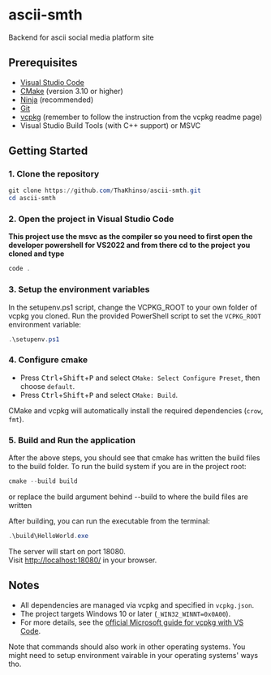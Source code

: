 # ascii-smth
Backend for ascii social media platform site

## Prerequisites

- [Visual Studio Code](https://code.visualstudio.com/)
- [CMake](https://cmake.org/) (version 3.10 or higher)
- [Ninja](https://ninja-build.org/) (recommended)
- [Git](https://git-scm.com/)
- [vcpkg](https://github.com/microsoft/vcpkg) (remember to follow the instruction from the vcpkg readme page)
- Visual Studio Build Tools (with C++ support) or MSVC

## Getting Started

### 1. Clone the repository

```powershell
git clone https://github.com/ThaKhinso/ascii-smth.git
cd ascii-smth
```


### 2. Open the project in Visual Studio Code
**This project use the msvc as the compiler so you need to first open the developer powershell for VS2022 and from there cd to the project you cloned and type**
```powershell
code .
```

### 3. Setup the environment variables
In the setupenv.ps1 script, change the VCPKG_ROOT to your own folder of vcpkg you cloned.
Run the provided PowerShell script to set the `VCPKG_ROOT` environment variable:

```powershell
.\setupenv.ps1
```

### 4. Configure cmake

- Press <kbd>Ctrl</kbd>+<kbd>Shift</kbd>+<kbd>P</kbd> and select `CMake: Select Configure Preset`, then choose `default`.
- Press <kbd>Ctrl</kbd>+<kbd>Shift</kbd>+<kbd>P</kbd> and select `CMake: Build`.

CMake and vcpkg will automatically install the required dependencies (`crow`, `fmt`).

### 5. Build and Run the application
After the above steps, you should see that cmake has written the build files to the build folder. To run the build system if you are in the project root:
```powershell
cmake --build build
```
or replace the build argument behind --build to where the build files are written

After building, you can run the executable from the terminal:

```powershell
.\build\HelloWorld.exe
```

The server will start on port 18080.  
Visit [http://localhost:18080/](http://localhost:18080/) in your browser.

## Notes

- All dependencies are managed via vcpkg and specified in `vcpkg.json`.
- The project targets Windows 10 or later (`_WIN32_WINNT=0x0A00`).
- For more details, see the [official Microsoft guide for vcpkg with VS Code](https://learn.microsoft.com/en-us/cpp/build/vcpkg).

Note that commands should also work in other operating systems. You might need to setup environment vairable in your operating systems' ways tho.